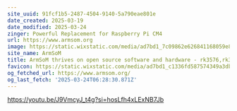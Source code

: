 ```yaml
---
site_uuid: 91fcf1b5-2487-4504-9140-5a790eae801e
date_created: 2025-03-19
date_modified: 2025-03-24
zinger: Powerful Replacement for Raspberry Pi CM4
url: https://www.armsom.org
image: https://static.wixstatic.com/media/ad7bd1_7c09862e626841168059e8899b310b91%7Emv2.jpg/v1/fit/w_2500,h_1330,al_c/ad7bd1_7c09862e626841168059e8899b310b91%7Emv2.jpg
site_name: ArmSoM
title: ArmSoM thrives on open source software and hardware - rk3576,rk3588,development board,sbc,raspberry pi
favicon: https://static.wixstatic.com/media/ad7bd1_c1336fd587574349a3dbbc68c0119aba%7Emv2.png/v1/fill/w_192%2Ch_192%2Clg_1%2Cusm_0.66_1.00_0.01/ad7bd1_c1336fd587574349a3dbbc68c0119aba%7Emv2.png
og_fetched_url: https://www.armsom.org/
og_last_fetch: '2025-03-24T06:28:30.871Z'
---
```

https://youtu.be/J9VmcyJ_t4g?si=hosLfh4xLExNB7Jb
